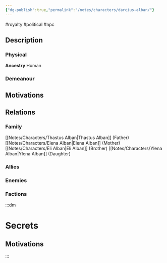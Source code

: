 ```yaml
---
{"dg-publish":true,"permalink":"/notes/characters/darcius-alban/"}
---
```


#royalty #political
#npc 
## Description
### Physical
**Ancestry** Human


### Demeanour


## Motivations


## Relations
### Family
[[Notes/Characters/Thastus Alban\|Thastus Alban]] (Father)
[[Notes/Characters/Elena Alban\|Elena Alban]] (Mother)
[[Notes/Characters/Eli Alban\|Eli Alban]] (Brother)
[[Notes/Characters/Ylena Alban\|Ylena Alban]] (Daughter)
### Allies
### Enemies
### Factions

:::dm
# Secrets
## Motivations

:::
